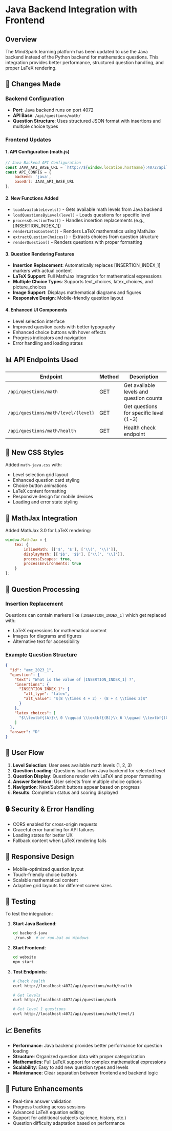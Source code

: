 # Java Backend Integration with Frontend

## Overview

The MindSpark learning platform has been updated to use the Java backend instead of the Python backend for mathematics questions. This integration provides better performance, structured question handling, and proper LaTeX rendering.

## 🔄 Changes Made

### Backend Configuration
- **Port**: Java backend runs on port 4072
- **API Base**: `/api/questions/math/`
- **Question Structure**: Uses structured JSON format with insertions and multiple choice types

### Frontend Updates

#### 1. **API Configuration (math.js)**
```javascript
// Java Backend API Configuration
const JAVA_API_BASE_URL = `http://${window.location.hostname}:4072/api`;
const API_CONFIG = {
    backend: 'java',
    baseUrl: JAVA_API_BASE_URL
};
```

#### 2. **New Functions Added**
- `loadAvailableLevels()` - Gets available math levels from Java backend
- `loadQuestionsByLevel(level)` - Loads questions for specific level
- `processQuestionText()` - Handles insertion replacements (e.g., [INSERTION_INDEX_1])
- `renderLatexContent()` - Renders LaTeX mathematics using MathJax
- `extractQuestionChoices()` - Extracts choices from question structure
- `renderQuestion()` - Renders questions with proper formatting

#### 3. **Question Rendering Features**
- **Insertion Replacement**: Automatically replaces [INSERTION_INDEX_1] markers with actual content
- **LaTeX Support**: Full MathJax integration for mathematical expressions
- **Multiple Choice Types**: Supports text_choices, latex_choices, and picture_choices
- **Image Support**: Displays mathematical diagrams and figures
- **Responsive Design**: Mobile-friendly question layout

#### 4. **Enhanced UI Components**
- Level selection interface
- Improved question cards with better typography
- Enhanced choice buttons with hover effects
- Progress indicators and navigation
- Error handling and loading states

## 📊 API Endpoints Used

| Endpoint | Method | Description |
|----------|--------|-------------|
| `/api/questions/math` | GET | Get available levels and question counts |
| `/api/questions/math/level/{level}` | GET | Get questions for specific level (1-3) |
| `/api/questions/math/health` | GET | Health check endpoint |

## 🎨 New CSS Styles

Added `math-java.css` with:
- Level selection grid layout
- Enhanced question card styling
- Choice button animations
- LaTeX content formatting
- Responsive design for mobile devices
- Loading and error state styling

## 🧮 MathJax Integration

Added MathJax 3.0 for LaTeX rendering:
```javascript
window.MathJax = {
    tex: {
        inlineMath: [['$', '$'], ['\\(', '\\)']],
        displayMath: [['$$', '$$'], ['\\[', '\\]']],
        processEscapes: true,
        processEnvironments: true
    }
};
```

## 🔧 Question Processing

### Insertion Replacement
Questions can contain markers like `[INSERTION_INDEX_1]` which get replaced with:
- LaTeX expressions for mathematical content
- Images for diagrams and figures
- Alternative text for accessibility

### Example Question Structure
```json
{
  "id": "amc_2023_1",
  "question": {
    "text": "What is the value of [INSERTION_INDEX_1] ?",
    "insertions": {
      "INSERTION_INDEX_1": {
        "alt_type": "latex",
        "alt_value": "$(8 \\times 4 + 2) - (8 + 4 \\times 2)$"
      }
    },
    "latex_choices": [
      "$\\textbf{(A)}\\ 0 \\qquad \\textbf{(B)}\\ 6 \\qquad \\textbf{(C)}\\ 10 \\qquad \\textbf{(D)}\\ 18$"
    ]
  },
  "answer": "D"
}
```

## 🚀 User Flow

1. **Level Selection**: User sees available math levels (1, 2, 3)
2. **Question Loading**: Questions load from Java backend for selected level
3. **Question Display**: Questions render with LaTeX and proper formatting
4. **Answer Selection**: User selects from multiple choice options
5. **Navigation**: Next/Submit buttons appear based on progress
6. **Results**: Completion status and scoring displayed

## 🔒 Security & Error Handling

- CORS enabled for cross-origin requests
- Graceful error handling for API failures
- Loading states for better UX
- Fallback content when LaTeX rendering fails

## 📱 Responsive Design

- Mobile-optimized question layout
- Touch-friendly choice buttons
- Scalable mathematical content
- Adaptive grid layouts for different screen sizes

## 🧪 Testing

To test the integration:

1. **Start Java Backend**:
   ```bash
   cd backend-java
   ./run.sh  # or run.bat on Windows
   ```

2. **Start Frontend**:
   ```bash
   cd website
   npm start
   ```

3. **Test Endpoints**:
   ```bash
   # Check health
   curl http://localhost:4072/api/questions/math/health
   
   # Get levels
   curl http://localhost:4072/api/questions/math
   
   # Get level 1 questions
   curl http://localhost:4072/api/questions/math/level/1
   ```

## 📈 Benefits

- **Performance**: Java backend provides better performance for question loading
- **Structure**: Organized question data with proper categorization
- **Mathematics**: Full LaTeX support for complex mathematical expressions
- **Scalability**: Easy to add new question types and levels
- **Maintenance**: Clear separation between frontend and backend logic

## 🔮 Future Enhancements

- Real-time answer validation
- Progress tracking across sessions
- Advanced LaTeX equation editing
- Support for additional subjects (science, history, etc.)
- Question difficulty adaptation based on performance 